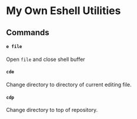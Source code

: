 # My Own Eshell Utilities

## Commands

#### `e file`

Open `file` and close shell buffer

#### `cde`

Change directory to directory of current editing file.

#### `cdp`

Change directory to top of repository.
